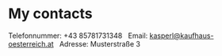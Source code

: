 # My contacts

Telefonnummer: +43 85781731348 &nbsp;
Email: kasperl@kaufhaus-oesterreich.at &nbsp;
Adresse: Musterstraße 3
